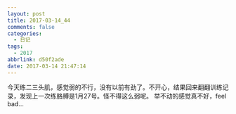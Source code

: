 ```yaml
---
layout: post
title: 2017-03-14_44
comments: false
categories:
  - 日记
tags:
  - 2017
abbrlink: d50f2ade
date: 2017-03-14 21:47:14
---
```


 今天练二三头肌，感觉弱的不行，没有以前有劲了。不开心，结果回来翻翻训练记录，发现上一次练胳膊是1月27号。怪不得这么弱呢。
 举不动的感觉真不好，feel bad...
